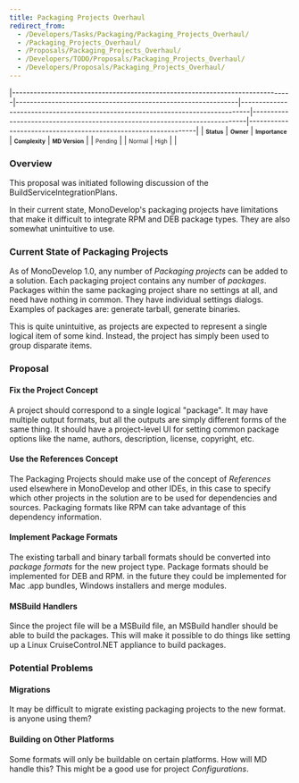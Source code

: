 ```yaml
---
title: Packaging Projects Overhaul
redirect_from:
  - /Developers/Tasks/Packaging/Packaging_Projects_Overhaul/
  - /Packaging_Projects_Overhaul/
  - /Proposals/Packaging_Projects_Overhaul/
  - /Developers/TODO/Proposals/Packaging_Projects_Overhaul/
  - /Developers/Proposals/Packaging_Projects_Overhaul/
---
```


<span> </span>

<span id="_task_a_Packaging.Project"></span><span> </span>

|------------------------------------------------------------------------------|--------------------------------------------------------------|--------------------------------------------------------------------------------|----------------------------------------------------------------------------|---------------------------------------------------------------|
| **<span style="font-size: x-small;">Status</span>**                          | **<span style="font-size: x-small;">Owner</span>**           | **<span style="font-size: x-small;">Importance</span>**                        | **<span style="font-size: x-small;">Complexity</span>**                    | **<span style="font-size: x-small;">MD Version</span>**       |
| <span class="task-status-Pending" style="font-size: x-small;">Pending</span> | <span class="task-owner" style="font-size: x-small;"></span> | <span class="task-importance-Normal" style="font-size: x-small;">Normal</span> | <span class="task-complexity-High" style="font-size: x-small;">High</span> | <span class="task-target" style="font-size: x-small;"></span> |

### Overview

This proposal was initiated following discussion of the BuildServiceIntegrationPlans.

In their current state, MonoDevelop's packaging projects have limitations that make it difficult to integrate RPM and DEB package types. They are also somewhat unintuitive to use.

### Current State of Packaging Projects

As of MonoDevelop 1.0, any number of *Packaging projects* can be added to a solution. Each packaging project contains any number of *packages*. Packages within the same packaging project share no settings at all, and need have nothing in common. They have individual settings dialogs. Examples of packages are: generate tarball, generate binaries.

This is quite unintuitive, as projects are expected to represent a single logical item of some kind. Instead, the project has simply been used to group disparate items.

### Proposal

#### Fix the Project Concept

A project should correspond to a single logical "package". It may have multiple output formats, but all the outputs are simply different forms of the same thing. It should have a project-level UI for setting common package options like the name, authors, description, license, copyright, etc.

#### Use the References Concept

The Packaging Projects should make use of the concept of *References* used elsewhere in MonoDevelop and other IDEs, in this case to specify which other projects in the solution are to be used for dependencies and sources. Packaging formats like RPM can take advantage of this dependency information.

#### Implement Package Formats

The existing tarball and binary tarball formats should be converted into *package formats* for the new project type. Package formats should be implemented for DEB and RPM. in the future they could be implemented for Mac .app bundles, Windows installers and merge modules.

#### MSBuild Handlers

Since the project file will be a MSBuild file, an MSBuild handler should be able to build the packages. This will make it possible to do things like setting up a Linux CruiseControl.NET appliance to build packages.

### Potential Problems

#### Migrations

It may be difficult to migrate existing packaging projects to the new format. is anyone using them?

#### Building on Other Platforms

Some formats will only be buildable on certain platforms. How will MD handle this? This might be a good use for project *Configurations*.


